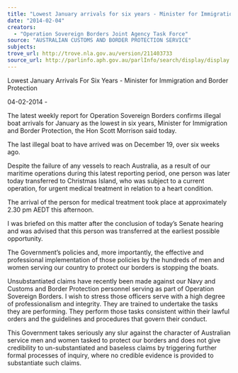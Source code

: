 ```yaml
---
title: "Lowest January arrivals for six years - Minister for Immigration and Border Protection"
date: "2014-02-04"
creators:
  - "Operation Sovereign Borders Joint Agency Task Force"
source: "AUSTRALIAN CUSTOMS AND BORDER PROTECTION SERVICE"
subjects:
trove_url: http://trove.nla.gov.au/version/211403733
source_url: http://parlinfo.aph.gov.au/parlInfo/search/display/display.w3p;query=Id%3A%22media/pressrel/3011322%22
---
```


 Lowest January Arrivals For Six Years - Minister for  Immigration and Border Protection 

 04-02-2014 -  

 The latest weekly report for Operation Sovereign Borders confirms illegal boat arrivals for  January as the lowest in six years, Minister for Immigration and Border Protection, the Hon  Scott Morrison said today.  

 The last illegal boat to have arrived was on December 19, over six weeks ago. 

 Despite the failure of any vessels to reach Australia, as a result of our maritime operations  during this latest reporting period, one person was later today transferred to Christmas Island,  who was subject to a current operation, for urgent medical treatment in relation to a heart  condition. 

 The arrival of the person for medical treatment took place at approximately 2.30 pm AEDT  this afternoon. 

 I was briefed on this matter after the conclusion of today’s Senate hearing and was advised  that this person was transferred at the earliest possible opportunity. 

 The Government’s policies and, more importantly, the effective and professional  implementation of those policies by the hundreds of men and women serving our country to  protect our borders is stopping the boats. 

 Unsubstantiated claims have recently been made against our Navy and Customs and Border  Protection personnel serving as part of Operation Sovereign Borders. I wish to stress those  officers serve with a high degree of professionalism and integrity. They are trained to  undertake the tasks they are performing. They perform those tasks consistent within their  lawful orders and the guidelines and procedures that govern their conduct. 

 This Government takes seriously any slur against the character of Australian service men and  women tasked to protect our borders and does not give credibility to un-substantiated and  baseless claims by triggering further formal processes of inquiry, where no credible evidence  is provided to substantiate such claims. 

 

